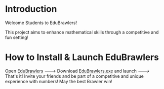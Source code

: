 # Introduction

Welcome Students to EduBrawlers!

This project aims to enhance mathematical skills through a competitive and fun setting!

# How to Install & Launch EduBrawlers

Open [EduBrawlers](https://github.com/Fuzaru/EduBrawler/tree/master/EduBrawlers) ---> Download [EduBrawlers.exe]() and launch ---> That's it! Invite your friends and be part of a competitive and unique experience with numbers! May the best Brawler win!


